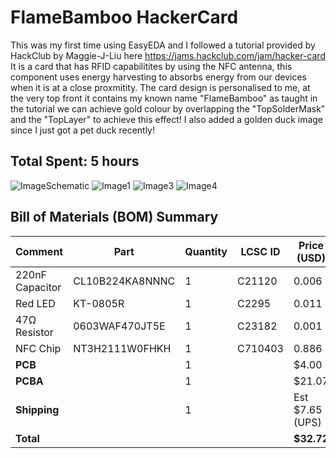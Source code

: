 # FlameBamboo HackerCard

This was my first time using EasyEDA and I followed a tutorial provided by HackClub by Maggie-J-Liu here https://jams.hackclub.com/jam/hacker-card
It is a card that has RFID capabilitites by using the NFC antenna, this component uses energy harvesting to absorbs energy from our devices when it is at a close proxmitity. The card design is personalised to me, at the very top front it contains my known name "FlameBamboo" as taught in the tutorial we can achieve gold colour by overlapping the "TopSolderMask" and the "TopLayer" to achieve this effect! I also added a golden duck image since I just got a pet duck recently!

## Total Spent: 5 hours

![ImageSchematic](https://hc-cdn.hel1.your-objectstorage.com/s/v3/8053d3bb08281929ba7137a4d912aedc6cc1355f_screenshot_2025-07-31_at_2.28.42___pm.png)
![Image1](https://hc-cdn.hel1.your-objectstorage.com/s/v3/6c0725a027af97159471b9989c206b5aca294097_screenshot_2025-07-31_at_2.21.31___pm.png)
![Image3](https://hc-cdn.hel1.your-objectstorage.com/s/v3/68a5149cf619becd867298ddc1494c8fc5c0c707_screenshot_2025-07-31_at_2.20.45___pm.png)
![Image4](https://hc-cdn.hel1.your-objectstorage.com/s/v3/d591ba3c3ca07446303b15dc91067e969477edae_screenshot_2025-07-31_at_1.20.13___pm.png)

## Bill of Materials (BOM) Summary

| Comment         | Part            | Quantity | LCSC ID | Price (USD)     |
| --------------- | --------------- | -------- | ------- | --------------- |
| 220nF Capacitor | CL10B224KA8NNNC | 1        | C21120  | 0.006           |
| Red LED         | KT-0805R        | 1        | C2295   | 0.011           |
| 47Ω Resistor    | 0603WAF470JT5E  | 1        | C23182  | 0.001           |
| NFC Chip        | NT3H2111W0FHKH  | 1        | C710403 | 0.886           |
| **PCB**         |                 | 1        |         | $4.00           |
| **PCBA**        |                 | 1        |         | $21.07          |
| **Shipping**    |                 | 1        |         | Est $7.65 (UPS) |
| **Total**       |                 |          |         | **$32.72**      |
